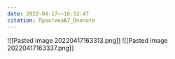 ```yaml
---
date: 2022-04-17~~16:32:47
citation: Практика№7_Onenote
---
```

![[Pasted image 20220417163313.png]]
![[Pasted image 20220417163337.png]]